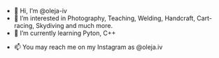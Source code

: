 - 👋 Hi, I’m @oleja-iv
- 👀 I’m interested in Photography, Teaching, Welding, Handcraft, Cart-racing, Skydiving and much more.
- 🌱 I’m currently learning Pyton, C++
<!--- 💞️ I’m looking to collaborate on ... --->
- 📫 You may reach me on my Instagram as @oleja.iv

<!---
oleja-iv/oleja-iv is a ✨ special ✨ repository because its `README.md` (this file) appears on your GitHub profile.
You can click the Preview link to take a look at your changes.
--->
